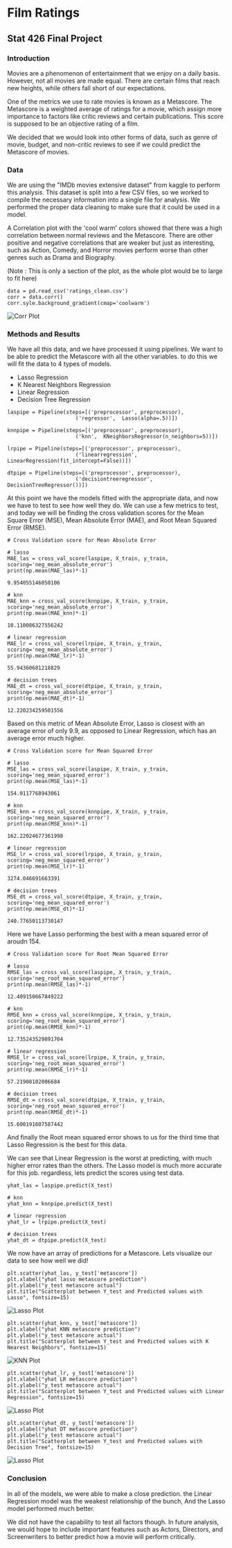 # Film Ratings

## Stat 426 Final Project

### Introduction

Movies are a phenomenon of entertainment that we enjoy on a daily basis. However, not all movies are made equal. There are certain films that reach new heights, while others fall short of our expectations.

One of the metrics we use to rate movies is known as a Metascore. The Metascore is a weighted average of ratings for a movie, which assign more importance to factors like critic reviews and certain publications. This score is supposed to be an objective rating of a film.

We decided that we would look into other forms of data, such as genre of movie, budget, and non-critic reviews to see if we could predict the Metascore of movies.

### Data

We are using the "IMDb movies extensive dataset" from kaggle to perform this analysis. This dataset is split into a few CSV files, so we worked to compile the necessary information into a single file for analysis.
We performed the proper data cleaning to make sure that it could be used in a model.

A Correlation plot with the 'cool warm' colors showed that there was a high correlation between normal reviews and the Metascore. There are other positive and negative correlations that are weaker but just as interesting, such as Action, Comedy, and Horror movies perform worse than other genres such as Drama and Biography.

(Note : This is only a section of the plot, as the whole plot would be to large to fit here)

```
data = pd.read_csv('ratings_clean.csv')
corr = data.corr()
corr.syle.background_gradient(cmap='coolwarm')
```
![Corr Plot](Images/CorrPlot.PNG)

### Methods and Results

We have all this data, and we have processed it using pipelines. We want to be able to predict the Metascore with all the other variables. to do this we will fit the data to 4 types of models.

- Lasso Regression
- K Nearest Neighbors Regression
- Linear Regression
- Decision Tree Regression

```
laspipe = Pipeline(steps=[('preprocessor', preprocessor),
                      ('regressor',  Lasso(alpha=.5))])

knnpipe = Pipeline(steps=[('preprocessor', preprocessor),
                      ('knn',  KNeighborsRegressor(n_neighbors=5))])

lrpipe = Pipeline(steps=[('preprocessor', preprocessor),
                      ('linearregression', LinearRegression(fit_intercept=False))])

dtpipe = Pipeline(steps=[('preprocessor', preprocessor),
                      ('decisiontreeregressor', DecisionTreeRegressor())])
```

At this point we have the models fitted with the appropriate data, and now we have to test to see how well they do. We can use a few metrics to test, and today we will be finding the cross validation scores for the  Mean Square Error (MSE), Mean Absolute Error (MAE), and Root Mean Squared Error (RMSE).

```
# Cross Validation score for Mean Absolute Error

# lasso
MAE_las = cross_val_score(laspipe, X_train, y_train, scoring='neg_mean_absolute_error')
print(np.mean(MAE_las)*-1)

9.954055146050106

# knn
MAE_knn = cross_val_score(knnpipe, X_train, y_train, scoring='neg_mean_absolute_error')
print(np.mean(MAE_knn)*-1)

10.110086327556242

# linear regression
MAE_lr = cross_val_score(lrpipe, X_train, y_train, scoring='neg_mean_absolute_error')
print(np.mean(MAE_lr)*-1)

55.94360681218829

# decision trees
MAE_dt = cross_val_score(dtpipe, X_train, y_train, scoring='neg_mean_absolute_error')
print(np.mean(MAE_dt)*-1)

12.220234259501556
```
Based on this metric of Mean Absolute Error, Lasso is closest with an average error of only 9.9, as opposed to Linear Regression, which has an average error much higher.


```
# Cross Validation score for Mean Squared Error

# lasso
MSE_las = cross_val_score(laspipe, X_train, y_train, scoring='neg_mean_squared_error')
print(np.mean(MSE_las)*-1)

154.0117768943061

# knn
MSE_knn = cross_val_score(knnpipe, X_train, y_train, scoring='neg_mean_squared_error')
print(np.mean(MSE_knn)*-1)

162.22024677361998

# linear regression
MSE_lr = cross_val_score(lrpipe, X_train, y_train, scoring='neg_mean_squared_error')
print(np.mean(MSE_lr)*-1)

3274.046691663391

# decision trees
MSE_dt = cross_val_score(dtpipe, X_train, y_train, scoring='neg_mean_squared_error')
print(np.mean(MSE_dt)*-1)

240.77650113730147
```
Here we have Lasso performing the best with a mean squared error of aroudn 154. 

```
# Cross Validation score for Root Mean Squared Error

# lasso
RMSE_las = cross_val_score(laspipe, X_train, y_train, scoring='neg_root_mean_squared_error')
print(np.mean(RMSE_las)*-1)

12.409150667849222

# knn
RMSE_knn = cross_val_score(knnpipe, X_train, y_train, scoring='neg_root_mean_squared_error')
print(np.mean(RMSE_knn)*-1)

12.735243529891704

# linear regression
RMSE_lr = cross_val_score(lrpipe, X_train, y_train, scoring='neg_root_mean_squared_error')
print(np.mean(RMSE_lr)*-1)

57.21908102086684

# decision trees
RMSE_dt = cross_val_score(dtpipe, X_train, y_train, scoring='neg_root_mean_squared_error')
print(np.mean(RMSE_dt)*-1)

15.600191607587442
```
And finally the Root mean squared error shows to us for the third time that Lasso Regression is the best for this data.

We can see that Linear Regression is the worst at predicting, with much higher error rates than the others. The Lasso model is much more accurate for this job. regardless, lets predict the scores using test data.

```
yhat_las = laspipe.predict(X_test)

# knn
yhat_knn = knnpipe.predict(X_test)

# linear regression
yhat_lr = lrpipe.predict(X_test)

# decision trees
yhat_dt = dtpipe.predict(X_test)
```

We now have an array of predictions for a Metascore. Lets visualize our data to see how well we did!

```
plt.scatter(yhat_las, y_test['metascore'])
plt.xlabel("yhat lasso metascore prediction")
plt.ylabel("y_test metascore actual")
plt.title("Scatterplot between Y_test and Predicted values with Lasso", fontsize=15)
```
![Lasso Plot](Images/LassoScatter.PNG)

```
plt.scatter(yhat_knn, y_test['metascore'])
plt.xlabel("yhat KNN metascore prediction")
plt.ylabel("y_test metascore actual")
plt.title("Scatterplot between Y_test and Predicted values with K Nearest Neighbors", fontsize=15)
```
![KNN Plot](Images/KNNScatter.PNG)

```
plt.scatter(yhat_lr, y_test['metascore'])
plt.xlabel("yhat LR metascore prediction")
plt.ylabel("y_test metascore actual")
plt.title("Scatterplot between Y_test and Predicted values with Linear Regression", fontsize=15)
```
![Lasso Plot](Images/LRScatter.PNG)

```
plt.scatter(yhat_dt, y_test['metascore'])
plt.xlabel("yhat DT metascore prediction")
plt.ylabel("y_test metascore actual")
plt.title("Scatterplot between Y_test and Predicted values with Decision Tree", fontsize=15)
```
![Lasso Plot](Images/DTScatter.PNG)

### Conclusion
In all of the models, we were able to make a close prediction. the Linear Regression model was the weakest relationship of the bunch, And the Lasso model performed much better.

We did not have the capability to test all factors though. In future analysis, we would hope to include important features such as Actors, Directors, and Screenwriters to better predict how a movie will perform critically.


